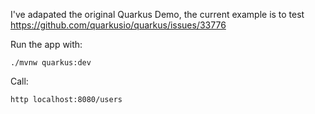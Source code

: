 I've adapated the original Quarkus Demo, the current example is to test
https://github.com/quarkusio/quarkus/issues/33776

Run the app with:
```
./mvnw quarkus:dev
```

Call:
```
http localhost:8080/users
```
